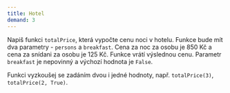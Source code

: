 ```yaml
---
title: Hotel
demand: 3
---
```


Napiš funkci `totalPrice`, která vypočte cenu noci v hotelu. Funkce bude mít dva parametry - `persons` a `breakfast`. Cena za noc za osobu je 850 Kč a cena za snídani za osobu je 125 Kč. Funkce vrátí výslednou cenu. Parametr `breakfast` je nepovinný a výchozí hodnota je `False`. 

Funkci vyzkoušej se zadáním dvou i jedné hodnoty, např. `totalPrice(3)`, `totalPrice(2, True)`.